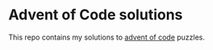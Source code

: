 # Advent of Code solutions

This repo contains my solutions to [advent of code](http://adventofcode.com/) puzzles.
